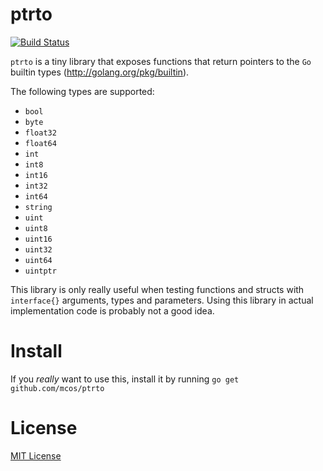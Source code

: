 ptrto
=====

[![Build Status](https://img.shields.io/travis/Rican7/incoming.svg?style=flat)](https://travis-ci.org/Rican7/incoming)

`ptrto` is a tiny library that exposes functions that return pointers to the `Go` builtin types (http://golang.org/pkg/builtin).

The following types are supported:
* `bool`
* `byte`
* `float32`
* `float64`
* `int`
* `int8`
* `int16`
* `int32`
* `int64`
* `string`
* `uint`
* `uint8`
* `uint16`
* `uint32`
* `uint64`
* `uintptr`

This library is only really useful when testing functions and structs with `interface{}` arguments, types and parameters. Using this library in actual implementation code is probably not a good idea.

Install
======
If you _really_ want to use this, install it by running `go get github.com/mcos/ptrto`

License
======
[MIT License][license-file]


[license-file]: LICENSE
